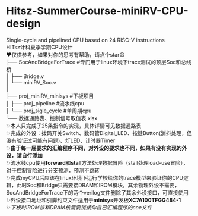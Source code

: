 # Hitsz-SummerCourse-miniRV-CPU-design
Single-cycle and pipelined CPU based on 24 RISC-V instructions  
HITsz计科夏季学期CPU设计  
:heart:仅供参考，如果对你的思考有帮助，请点个star:smile:    
├── SocAndBridgeForTrace  #专门用于linux环境下trace测试的顶层Soc和总线桥  
│   ├── Bridge.v     
│   └── miniRV_Soc.v  
│  
├── proj_miniRV_minisys  #下板项目  
│   ├── proj_pipeline  #流水线cpu  
│   └── proj_sigle_cycle  #单周期cpu  
└── 数据通路表、控制信号取值表.xlsx    
:sparkles:本人只完成了25条指令的实现，具体详情可见数据通路表  
:sparkles:完成的外设：拨码开关Switch、数码管Digital_LED、按键Button(消抖处理，但没有验证过可能有问题)、灯LED、计时器Timer  
:sparkles:**由于每一届要求的汇编程序不同，对外设的要求也不同，如果有没有实现的外设，请自行添加**  
:sparkles:流水线cpu使用**forward**和**stall**方法处理数据冒险（stall处理load-use冒险），对于控制冒险进行分支预测，预测不跳转  
:sparkles:完成myCPU后应该在linux环境下运行学校给你的trace模型来验证你的CPU逻辑，此时Soc和Bridge只需要接DRAM和IROM模块，其余物理外设不需要，SocAndBridgeForTrace下的两个verilog文件删除了其余外设接口，可直接使用  
:sparkles:外设接口地址和引脚约束文件适用于**minisys**开发板**XC7A100TFGG484-1**  
:sparkles:*下板时IROM核和DRAM核需要链接你自己汇编程序的coe文件*
